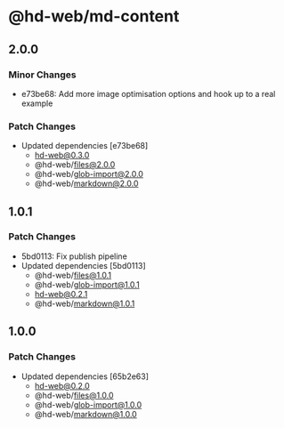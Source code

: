 # @hd-web/md-content

## 2.0.0

### Minor Changes

- e73be68: Add more image optimisation options and hook up to a real example

### Patch Changes

- Updated dependencies [e73be68]
  - hd-web@0.3.0
  - @hd-web/files@2.0.0
  - @hd-web/glob-import@2.0.0
  - @hd-web/markdown@2.0.0

## 1.0.1

### Patch Changes

- 5bd0113: Fix publish pipeline
- Updated dependencies [5bd0113]
  - @hd-web/files@1.0.1
  - @hd-web/glob-import@1.0.1
  - hd-web@0.2.1
  - @hd-web/markdown@1.0.1

## 1.0.0

### Patch Changes

- Updated dependencies [65b2e63]
  - hd-web@0.2.0
  - @hd-web/files@1.0.0
  - @hd-web/glob-import@1.0.0
  - @hd-web/markdown@1.0.0
